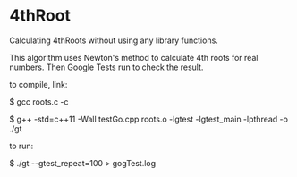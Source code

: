 # 4thRoot
Calculating 4thRoots without using any library functions.

This algorithm uses Newton's method to calculate 4th roots for real numbers.
Then Google Tests run to check the result.


to compile, link:

$ gcc roots.c -c

$ g++ -std=c++11 -Wall testGo.cpp roots.o -lgtest -lgtest_main -lpthread -o ./gt

to run:

$ ./gt --gtest_repeat=100 > gogTest.log
